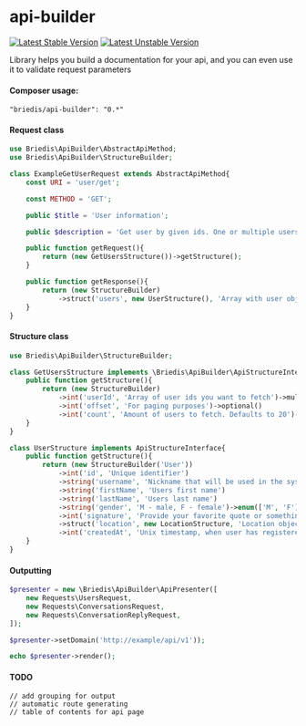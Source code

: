 # api-builder

[![Latest Stable Version](https://poser.pugx.org/briedis/api-builder/v/stable.svg)](https://packagist.org/packages/briedis/api-builder)
[![Latest Unstable Version](https://poser.pugx.org/briedis/api-builder/v/unstable.svg)](https://packagist.org/packages/briedis/api-builder)

Library helps you build a documentation for your api, and you can even use it to validate request parameters

#### Composer usage:

```
"briedis/api-builder": "0.*"
```

#### Request class
```php
use Briedis\ApiBuilder\AbstractApiMethod;
use Briedis\ApiBuilder\StructureBuilder;

class ExampleGetUserRequest extends AbstractApiMethod{
	const URI = 'user/get';

	const METHOD = 'GET';

	public $title = 'User information';

	public $description = 'Get user by given ids. One or multiple users can be fetched at once';

	public function getRequest(){
		return (new GetUsersStructure())->getStructure();
	}

	public function getResponse(){
		return (new StructureBuilder)
			->struct('users', new UserStructure(), 'Array with user objects')->multiple();
	}
}
```

#### Structure class
```php
use Briedis\ApiBuilder\StructureBuilder;

class GetUsersStructure implements \Briedis\ApiBuilder\ApiStructureInterface {
	public function getStructure(){
		return (new StructureBuilder)
			->int('userId', 'Array of user ids you want to fetch')->multiple()
			->int('offset', 'For paging purposes')->optional()
			->int('count', 'Amount of users to fetch. Defaults to 20')->optional();
	}
}

class UserStructure implements ApiStructureInterface{
	public function getStructure(){
		return (new StructureBuilder('User'))
			->int('id', 'Unique identifier')
			->string('username', 'Nickname that will be used in the system')
			->string('firstName', 'Users first name')
			->string('lastName', 'Users last name')
			->string('gender', 'M - male, F - female')->enum(['M', 'F'])->optional()
			->int('signature', 'Provide your favorite quote or something, if you want')->optional()
			->struct('location', new LocationStructure, 'Location object for the user')->optional()
			->int('createdAt', 'Unix timestamp, when user has registered', '');
	}
}
```

#### Outputting
```php
$presenter = new \Briedis\ApiBuilder\ApiPresenter([
	new Requests\UsersRequest,
	new Requests\ConversationsRequest,
	new Requests\ConversationReplyRequest,
]);

$presenter->setDomain('http://example/api/v1'));

echo $presenter->render();
```


#### TODO
```
// add grouping for output
// automatic route generating
// table of contents for api page
```
